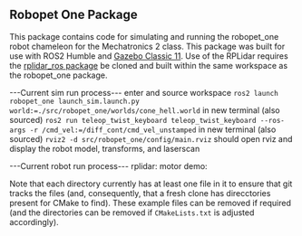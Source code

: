 ## Robopet One Package

This package contains code for simulating and running the robopet_one robot chameleon for the Mechatronics 2 class. This package was built for use with ROS2 Humble and [Gazebo Classic 11](https://classic.gazebosim.org/tutorials?tut=install_ubuntu). Use of the RPLidar requires the [rplidar_ros package](https://index.ros.org/p/rplidar_ros/) be cloned and built within the same workspace as the robopet_one package.

---Current sim run process---
enter and source workspace
`ros2 launch robopet_one launch_sim.launch.py world:=./src/robopet_one/worlds/cone_hell.world`
in new terminal (also sourced)
`ros2 run teleop_twist_keyboard teleop_twist_keyboard --ros-args -r /cmd_vel:=/diff_cont/cmd_vel_unstamped`
in new terminal (also sourced)
`rviz2 -d src/robopet_one/config/main.rviz`
should open rviz and display the robot model, transforms, and laserscan

---Current robot run process---
rplidar:
motor demo:

Note that each directory currently has at least one file in it to ensure that git tracks the files (and, consequently, that a fresh clone has direcctories present for CMake to find). These example files can be removed if required (and the directories can be removed if `CMakeLists.txt` is adjusted accordingly).